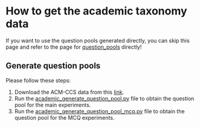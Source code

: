 # How to get the academic taxonomy data
If you want to use the question pools generated directly, you can skip this page and refer to the page for [question_pools](https://github.com/ysunbp/TaxoGlimpse/tree/main/question_pools) directly!
## Generate question pools
Please follow these steps: <br>
1. Download the ACM-CCS data from this [link](https://dl.acm.org/pb-assets/dl_ccs/acm_ccs2012-1626988337597.xml).
2. Run the [academic_generate_question_pool.py](./scripts/academic_generate_question_pool.py) file to obtain the question pool for the main experiments.
3. Run the [academic_generate_question_pool_mcq.py](./scripts/academic_generate_question_pool_mcq.py) file to obtain the question pool for the MCQ experiments.
